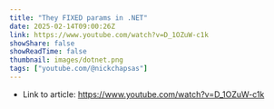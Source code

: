 ```yaml
---
title: "They FIXED params in .NET"
date: 2025-02-14T09:00:26Z
link: https://www.youtube.com/watch?v=D_1OZuW-c1k
showShare: false
showReadTime: false
thumbnail: images/dotnet.png
tags: ["youtube.com/@nickchapsas"]
---
```



- Link to article: https://www.youtube.com/watch?v=D_1OZuW-c1k